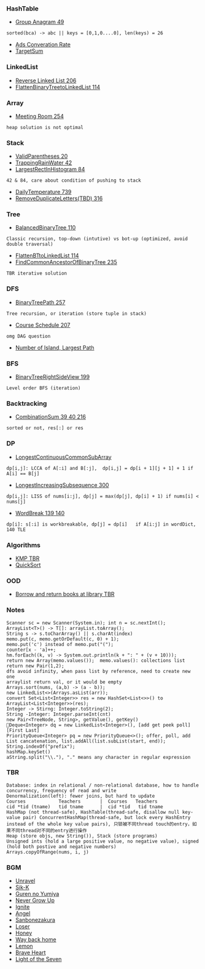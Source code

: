 
### HashTable
- [Group Anagram 49](./Hash/GroupAnagram/Solution.java)
```
sorted(bca) -> abc || keys = [0,1,0....0], len(keys) = 26
```
- [Ads Converation Rate](./Hash/AdsConversionRate/Solution.py)
- [TargetSum](./Hash/MeanSumTarget/Solution.java)

### LinkedList
- [Reverse Linked List 206](./LinkedList/ReverseLinkedList/Solution.java)
- [FlattenBinaryTreetoLinkedList 114](./Tree/FlattenBTtoLinkedList/Solution.java)

### Array
- [Meeting Room 254](./Stack/MeetingRooms/Solution.java)
```
heap solution is not optimal
```

### Stack
- [ValidParentheses 20](./Stack/ValidParentheses/Solution.java)
- [TrappingRainWater 42](./Stack/TrappingRainWater/Solution.java)
- [LargestRectInHistogram 84](./Stack/LargestRectInHistogram/Solution.java)
```
42 & 84, care about condition of pushing to stack
```
- [DailyTemperature 739](./Stack/DailyTemperatures/Solution.java)
- [RemoveDuplicateLetters(TBD) 316](./Stack/RemoveDuplicateLetters/Solution.java)

### Tree
- [BalancedBinaryTree 110](./Tree/BalancedBinaryTree)
```
Classic recursion, top-down (intutive) vs bot-up (optimized, avoid double traversal)
```
- [FlattenBTtoLinkedList 114](./Tree/FlattenBTtoLinkedList)
- [FindCommonAncestorOfBinaryTree 235](./Tree/FindCommonAncestorOfBinaryTree)
```
TBR iterative solution
```

### DFS
- [BinaryTreePath 257](./Tree/BinaryTreePath)
```
Tree recursion, or iteration (store tuple in stack)
```
- [Course Schedule 207](./DFS/CourseSchedule)
```
omg DAG question
```
- [Number of Island, Largest Path](./DFS/FindLargestIntPath/Solution.cpp)


### BFS
- [BinaryTreeRightSideView 199](./BFS/BinaryTreeRightSideView/Solution.java)
```
Level order BFS (iteration)
```

### Backtracking
- [CombinationSum 39 40 216](./Array/CombinationSum/Solution.java)
```
sorted or not, res[:] or res
```

### DP
- [LongestContinuousCommonSubArray](./DP/longestCommonSubArray)
```
dp[i,j]: LCCA of A[:i] and B[:j],  dp[i,j] = dp[i + 1][j + 1] + 1 if A[i] == B[j]
```
- [LongestIncreasingSubsequence 300](./DP/longestIncreasingSubsequence)
```
dp[i,j]: LISS of nums[i:j], dp[j] = max(dp[j], dp[i] + 1) if nums[i] < nums[j]
```

- [WordBreak 139 140](./DP/wordBreak/Solution.py)
```
dp[i]: s[:i] is workbreakable, dp[j] = dp[i]   if A[i:j] in wordDict, 140 TLE
```

### Algorithms
- [KMP TBR](./Algos/KMP/Solution.java)
- [QuickSort](./Algos/QuickSort/Solution.java)

### OOD
- [Borrow and return books at library TBR](./OOD/library/Library.java)

### Notes
```
Scanner sc = new Scanner(System.in); int n = sc.nextInt();
ArrayList<T>() -> T[]: arrayList.toArray();
String s -> s.toCharArray() || s.charAt(index)
memo.put(c, memo.getOrDefault(c, 0) + 1);
memo.put('c') instead of memo.put("(");
counter[x - 'a]++;
hm.forEach((k, v) -> System.out.println(k + ": " + (v + 10)));
return new Array(memo.values());  memo.values(): collections list
return new Pair(1,2);
dfs avoid infinity, when pass list by reference, need to create new one
arraylist return val, or it would be empty
Arrays.sort(nums, (a,b) -> (a - b));
new LinkedList<>(Arrays.asList(arr));
convert Set<List<Integer>> res = new HashSet<List<>>() to ArrayList<List<Integer>>(res);
Integer -> Stirng: Integer.toString(2);
String -Integer: Integer.parseInt(cnt)
new Pair<TreeNode, String>, getValue(), getKey()
Deque<Integer> dq = new LinkedList<Integer>(), [add get peek poll][First Last]
PriorityQueue<Integer> pq = new PriorityQueue<>(); offer, poll, add
List cancatenation, list.addAll(list.subList(start, end));
String.indexOf("prefix");
hashMap.keySet()
aString.split("\\."), "." means any character in regular expression
```

### TBR
```
Database: index in relational / non-relational database, how to handle concurrency, frequency of read and write
Denormalization(left): fewer joins, but hard to update
Courses            Teachers       |  Courses   Teachers
cid *tid (tname)   tid tname      |  cid *tid   tid tname
HashMap (not thread-safe), HashTable(thread-safe, disallow null key-value pair) ConcurrentHashMap(thread-safe, but lock every HashEntry instead of the whole key value pairs), 只锁被不同thread touch的entry，如果不同thread对不同的entry进行操作
Heap (store objs, new String()), Stack (store programs)
Unsigned ints (hold a large positive value, no negative value), signed (hold both postive and negative numbers)
Arrays.copyOfRange(nums, i, j)
```

### BGM
- [Unravel](https://www.youtube.com/watch?v=xFMPBPOy9SI)
- [Sik-K](https://www.youtube.com/watch?v=36HvpOE4opQ)
- [Guren no Yumiya](https://www.youtube.com/watch?v=MIUQGbA8B4k)
- [Never Grow Up](https://www.youtube.com/watch?v=qw7oS1FBHyI)
- [Ignite](https://www.youtube.com/watch?v=sCwB3qKS_SQ)
- [Angel](https://www.youtube.com/watch?v=fOUfYU2NEJU)
- [Sanbonezakura](https://www.youtube.com/watch?v=LxkEr-3GCGU)
- [Loser](https://www.youtube.com/watch?v=Dx_fKPBPYUI)
- [Honey](https://www.youtube.com/watch?v=l3n6DiaELcc)
- [Way back home](https://www.youtube.com/watch?v=4KSDFEI5I00)
- [Lemon](https://www.youtube.com/watch?v=Gz1ldpRfg74)
- [Brave Heart](https://www.youtube.com/watch?v=YsTGTwqNfsQ)
- [Light of the Seven](https://www.youtube.com/watch?v=OCqMDeD6Fmc)
